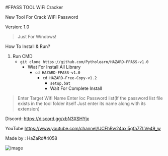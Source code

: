 #FPASS TOOL WiFi Cracker

New Tool For Crack WiFi Password 

Version: 1.0

>Just For Windows!

How To Install & Run?

1. Run CMD
   - ```git clone https://github.com/Pytholearn/HAZARD-FPASS-v1.0```
     - Wiat For Install All Library
        - ```cd HAZARD-FPASS-v1.0 ```
           -  ```cd HAZARD-Free-Copy-v1.2 ```
              - ```setup.bat ```
              - Wait For Complete Install


>Enter Target Wifi Name
>Enter loc Password list(If the password list file exists in the tool folder itself
Just enter its name along with its extension)

Discord: https://discord.gg/xbN3XSHYjx

YouTube https://www.youtube.com/channel/UCFhRw24axi5gfa7ZLVe49_w

Made by : HaZaRd#4058


![image](https://github.com/Pytholearn/FPASS/assets/109828387/a33bf369-5a7f-45b4-bde7-7a600780ea83)
